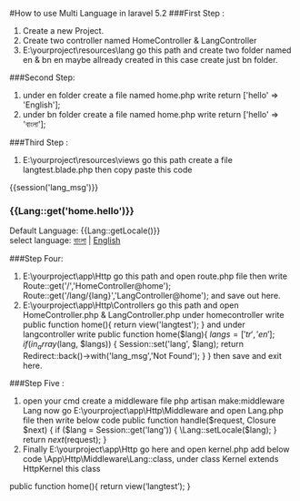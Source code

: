 #How to use Multi Language in laravel 5.2
###First Step :
1.	Create a new Project.
2.	Create two controller named HomeController & LangController 
3.	E:\yourproject\resources\lang go this path and create two folder named en & bn
en maybe allready created in this case create just bn folder.

###Second Step:
1.	under en folder create a file named home.php 
write
return ['hello' => 'English']; 
2.	under bn folder create a file named home.php 
write
return ['hello' => 'বাংলা'];

###Third Step :
1.	E:\yourproject\resources\views go this path create a file langtest.blade.php
then copy paste this code
<!DOCTYPE html>
<html lang="en"><head><meta charset="utf-8"></head>
<body>
<div class="col-md-4"></div>
<div class="col-md-4">
    {{session('lang_msg')}}
    <h3>{{Lang::get('home.hello')}}</h3>
    Default Language: {{Lang::getLocale()}}<br>
    select language: <a href="{{url('lang/bn')}}">বাংলা</a> | <a href="{{url('lang/en')}}">English</a>
</div>
<div class="col-md-4"></div>
</body>
</html>

###Step Four: 
1.	E:\yourproject\app\Http go this path and open route.php file then write 
Route::get('/','HomeController@home');
Route::get('/lang/{lang}','LangController@home');
and save out here. 
2.	E:\yourproject\app\Http\Controllers go this path and open HomeController.php & LangController.php 
under homecontroller write 
public function home(){
    return view('langtest');
}
and under langcontroller write 
public function home($lang){
    $langs=['tr','en'];
    if (in_array($lang, $langs)) {
        Session::set('lang', $lang);
        return Redirect::back()->with('lang_msg','Not Found');
    }
}
then save and exit here.

###Step Five :
1. open your cmd create a middleware file 
	php artisan make:middleware Lang 
now go E:\yourproject\app\Http\Middleware and open Lang.php file then write below code 
    public function handle($request, Closure $next)
    {
        if ($lang = Session::get('lang')) {
            \Lang::setLocale($lang);
        }
        return $next($request);
    }
2.	Finally E:\yourproject\app\Http go here and open kernel.php add below code
 \App\Http\Middleware\Lang::class,
under class Kernel extends HttpKernel this class  

public function home(){
    return view(‘langtest’);
}
